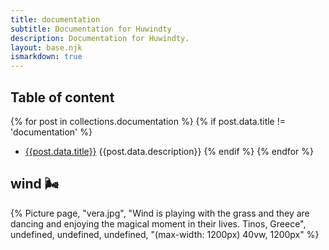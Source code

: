 ```yaml
---
title: documentation
subtitle: Documentation for Huwindty
description: Documentation for Huwindty.
layout: base.njk
ismarkdown: true
---
```

## Table of content
{% for post in collections.documentation %}
{% if post.data.title != 'documentation' %}
- [{{post.data.title}}]({{post.url}})
{{post.data.description}}
{% endif %}
{% endfor %}



## wind 🌬️

{% Picture page, "vera.jpg", "Wind is playing with the grass and they are dancing and enjoying the magical moment in their lives. Tinos, Greece", undefined, undefined, undefined, "(max-width: 1200px) 40vw, 1200px" %}
